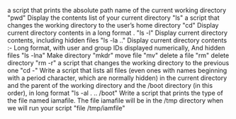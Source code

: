 a script that prints the absolute path name of the current working directory  "pwd"
Display the contents list of your current directory "ls"
a script that changes the working directory to the user’s home directory  "cd"
Display current directory contents in a long format . "ls -l"
Display current directory contents, including hidden files   "ls -la .."
Display current directory contents :- Long format, with user and group IDs displayed numerically, And hidden files "ls -lna"
Make directory "mkdr"
move file "mv"
delete a file "rm"
delete directory "rm -r"
a script that changes the working directory to the previous one "cd -"
Write a script that lists all files (even ones with names beginning with a period character, which are normally hidden) in the current directory and the parent of the working directory and the /boot directory (in this order), in long format "ls -al . .. /boot"
Write a script that prints the type of the file named iamafile. The file iamafile will be in the /tmp directory when we will run your script "file /tmp/iamfile"
